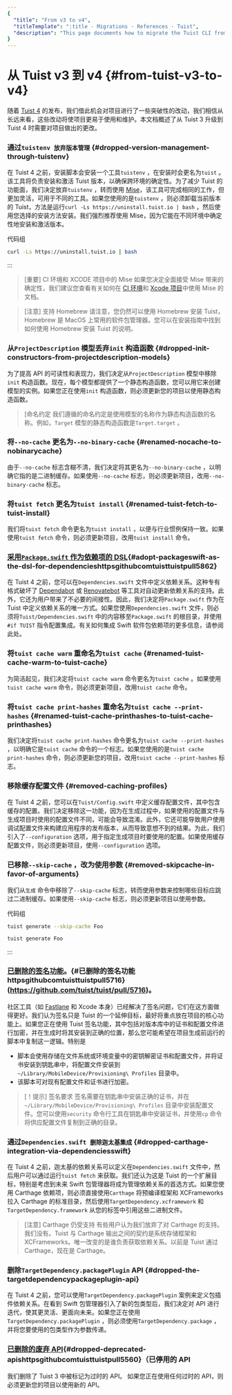 ```yaml
---
{
  "title": "From v3 to v4",
  "titleTemplate": ":title · Migrations · References · Tuist",
  "description": "This page documents how to migrate the Tuist CLI from the version 3 to version 4."
}
---
```

# 从 Tuist v3 到 v4 {#from-tuist-v3-to-v4}

随着 [Tuist 4](https://github.com/tuist/tuist/releases/tag/4.0.0)
的发布，我们借此机会对项目进行了一些突破性的改动，我们相信从长远来看，这些改动将使项目更易于使用和维护。本文档概述了从 Tuist 3 升级到 Tuist 4
时需要对项目做出的更改。

### 通过`tuistenv 放弃版本管理` {#dropped-version-management-through-tuistenv}

在 Tuist 4 之前，安装脚本会安装一个工具`tuistenv` ，在安装时会更名为`tuist` 。该工具将负责安装和激活 Tuist
版本，以确保跨环境的确定性。为了减少 Tuist 的功能面，我们决定放弃`tuistenv` ，转而使用
[Mise](https://mise.jdx.dev/)，该工具可完成相同的工作，但更加灵活，可用于不同的工具。如果您使用的是`tuistenv`
，则必须卸载当前版本的 Tuist，方法是运行`curl -Ls https://uninstall.tuist.io | bash`
，然后使用您选择的安装方法安装。我们强烈推荐使用 Mise，因为它能在不同环境中确定性地安装和激活版本。

代码组

```bash [Uninstall tuistenv]
curl -Ls https://uninstall.tuist.io | bash
```
:::

> [重要] CI 环境和 XCODE 项目中的 Mise 如果您决定全面接受 Mise 带来的确定性，我们建议您查看有关如何在 [CI
> 环境](https://mise.jdx.dev/continuous-integration.html)和 [Xcode
> 项目](https://mise.jdx.dev/ide-integration.html#xcode)中使用 Mise 的文档。

> [注意] 支持 Homebrew 请注意，您仍然可以使用 Homebrew 安装 Tuist，Homebrew 是 MacOS
> 上常用的软件包管理器。您可以在<LocalizedLink href="/guides/quick-start/install-tuist#alternative-homebrew">安装指南</LocalizedLink>中找到如何使用
> Homebrew 安装 Tuist 的说明。

### 从`ProjectDescription` 模型丢弃`init` 构造函数 {#dropped-init-constructors-from-projectdescription-models}

为了提高 API 的可读性和表现力，我们决定从`ProjectDescription` 模型中移除`init`
构造函数。现在，每个模型都提供了一个静态构造函数，您可以用它来创建模型的实例。如果您正在使用`init` 构造函数，则必须更新您的项目以使用静态构造函数。

> [命名约定 我们遵循的命名约定是使用模型的名称作为静态构造函数的名称。例如，`Target` 模型的静态构造函数是`Target.target` 。

### 将`--no-cache` 更名为`--no-binary-cache` {#renamed-nocache-to-nobinarycache}

由于`--no-cache` 标志含糊不清，我们决定将其更名为`--no-binary-cache`
，以明确它指的是二进制缓存。如果使用`--no-cache` 标志，则必须更新项目，改用`--no-binary-cache` 标志。

### 将`tuist fetch` 更名为`tuist install` {#renamed-tuist-fetch-to-tuist-install}

我们将`tuist fetch` 命令更名为`tuist install` ，以便与行业惯例保持一致。如果使用`tuist fetch`
命令，则必须更新项目，改用`tuist install` 命令。

### [采用`Package.swift` 作为依赖项的 DSL](https://github.com/tuist/tuist/pull/5862){#adopt-packageswift-as-the-dsl-for-dependencieshttpsgithubcomtuisttuistpull5862}

在 Tuist 4 之前，您可以在`Dependencies.swift` 文件中定义依赖关系。这种专有格式破坏了
[Dependabot](https://github.com/dependabot) 或
[Renovatebot](https://github.com/renovatebot/renovate)
等工具对自动更新依赖关系的支持。此外，它还为用户带来了不必要的间接性。因此，我们决定将`Package.swift` 作为在 Tuist
中定义依赖关系的唯一方式。如果您使用`Dependencies.swift` 文件，则必须将`Tuist/Dependencies.swift`
中的内容移至`Package.swift` 的根目录，并使用`#if TUIST` 指令配置集成。有关如何集成 Swift
软件包依赖项的更多信息，请参阅此处<LocalizedLink href="/guides/features/projects/dependencies#swift-packages">。</LocalizedLink>

### 将`tuist cache warm` 重命名为`tuist cache` {#renamed-tuist-cache-warm-to-tuist-cache}

为简洁起见，我们决定将`tuist cache warm` 命令更名为`tuist cache` 。如果使用`tuist cache warm`
命令，则必须更新项目，改用`tuist cache` 命令。


### 将`tuist cache print-hashes` 重命名为`tuist cache --print-hashes` {#renamed-tuist-cache-printhashes-to-tuist-cache-printhashes}

我们决定将`tuist cache print-hashes` 命令更名为`tuist cache --print-hashes` ，以明确它是`tuist
cache` 命令的一个标志。如果您使用的是`tuist cache print-hashes` 命令，则必须更新您的项目，改用`tuist cache
--print-hashes` 标志。

### 移除缓存配置文件 {#removed-caching-profiles}

在 Tuist 4 之前，您可以在`Tuist/Config.swift`
中定义缓存配置文件，其中包含缓存的配置。我们决定移除这一功能，因为在生成过程中，如果使用的配置文件与生成项目时使用的配置文件不同，可能会导致混淆。此外，它还可能导致用户使用调试配置文件来构建应用程序的发布版本，从而导致意想不到的结果。为此，我们引入了`--configuration`
选项，用于指定生成项目时要使用的配置。如果使用缓存配置文件，则必须更新项目，使用`--configuration` 选项。

### 已移除`--skip-cache` ，改为使用参数 {#removed-skipcache-in-favor-of-arguments}

我们从`生成` 命令中移除了`--skip-cache` 标志，转而使用参数来控制哪些目标应跳过二进制缓存。如果使用`--skip-cache`
标志，则必须更新项目以使用参数。

代码组

```bash [Before]
tuist generate --skip-cache Foo
```

```bash [After]
tuist generate Foo
```
:::

### [已删除的签名功能](https://github.com/tuist/tuist/pull/5716)。{#已删除的签名功能httpsgithubcomtuisttuistpull5716}(https://github.com/tuist/tuist/pull/5716)。

社区工具（如 [Fastlane](https://fastlane.tools/) 和 Xcode
本身）已经解决了签名问题，它们在这方面做得更好。我们认为签名只是 Tuist 的一个延伸目标，最好将重点放在项目的核心功能上。如果您正在使用 Tuist
签名功能，其中包括对版本库中的证书和配置文件进行加密，并在生成时将其安装到正确的位置，那么您可能希望在项目生成前运行的脚本中复制这一逻辑。特别是
  - 脚本会使用存储在文件系统或环境变量中的密钥解密证书和配置文件，并将证书安装到钥匙串中，将配置文件安装到`~/Library/MobileDevice/Provisioning\
    Profiles` 目录中。
  - 该脚本可对现有配置文件和证书进行加密。

> [！提示] 签名要求 签名需要在钥匙串中安装正确的证书，并在`~/Library/MobileDevice/Provisioning\ Profiles`
> 目录中安装配置文件。您可以使用`security` 命令行工具在钥匙串中安装证书，并使用`cp` 命令将供应配置文件复制到正确的目录。

### 通过`Dependencies.swift 删除迦太基集成` {#dropped-carthage-integration-via-dependenciesswift}

在 Tuist 4 之前，迦太基的依赖关系可以定义在`Dependencies.swift` 文件中，然后用户可以通过运行`tuist fetch`
来获取。我们还认为这是 Tuist 的一个扩展目标，特别是考虑到未来 Swift 包管理器将成为管理依赖关系的首选方式。如果您使用 Carthage
依赖项，则必须直接使用`Carthage` 将预编译框架和 XCFrameworks 拉入 Carthage
的标准目录，然后使用`TargetDependency.xcframework` 和`TargetDependency.framework`
从您的标签中引用这些二进制文件。

> [注意] Carthage 仍受支持 有些用户认为我们放弃了对 Carthage 的支持。我们没有。Tuist 与 Carthage
> 输出之间的契约是系统存储框架和 XCFrameworks。唯一改变的是谁负责获取依赖关系。以前是 Tuist 通过 Carthage，现在是
> Carthage。

### 删除`TargetDependency.packagePlugin` API {#dropped-the-targetdependencypackageplugin-api}

在 Tuist 4 之前，您可以使用`TargetDependency.packagePlugin` 案例来定义包插件依赖关系。在看到 Swift
包管理器引入了新的包类型后，我们决定对 API 进行迭代，使其更灵活、更面向未来。如果您正在使用`TargetDependency.packagePlugin`
，则必须使用`TargetDependency.package` ，并将您要使用的包类型作为参数传递。

### [已删除的废弃 API](https://github.com/tuist/tuist/pull/5560){#dropped-deprecated-apishttpsgithubcomtuisttuistpull5560}（已停用的 API

我们删除了 Tuist 3 中被标记为过时的 API。 如果您正在使用任何过时的 API，则必须更新您的项目以使用新的 API。
